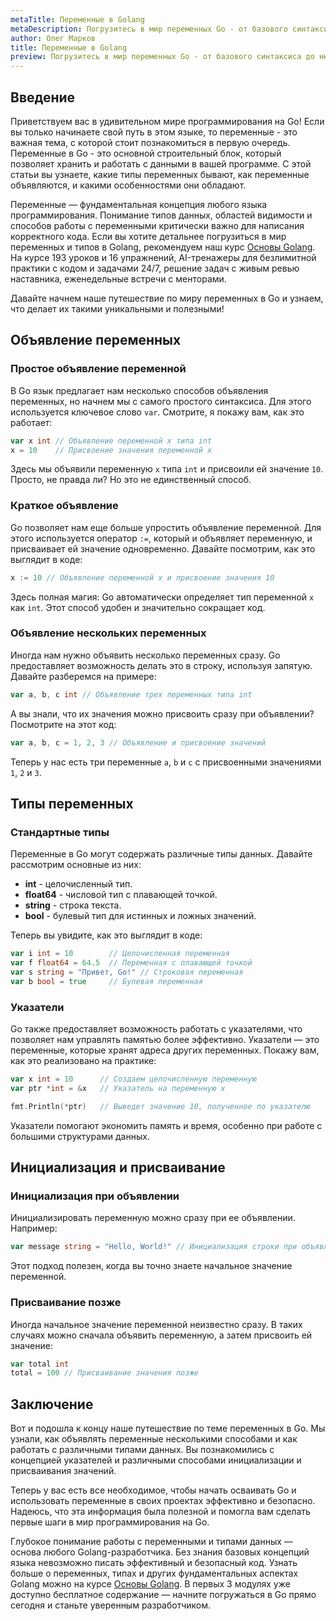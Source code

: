 ```yaml
---
metaTitle: Переменные в Golang
metaDescription: Погрузитесь в мир переменных Go - от базового синтаксиса до нюансов работы с различными типами данных - и узнайте как использовать их эффективно и безопасно
author: Олег Марков
title: Переменные в Golang
preview: Погрузитесь в мир переменных Go - от базового синтаксиса до нюансов работы с различными типами данных - и узнайте как использовать их эффективно и безопасно
---
```


## Введение

Приветствуем вас в удивительном мире программирования на Go! Если вы только начинаете свой путь в этом языке, то переменные - это важная тема, с которой стоит познакомиться в первую очередь. Переменные в Go - это основной строительный блок, который позволяет хранить и работать с данными в вашей программе. С этой статьи вы узнаете, какие типы переменных бывают, как переменные объявляются, и какими особенностями они обладают.

Переменные — фундаментальная концепция любого языка программирования. Понимание типов данных, областей видимости и способов работы с переменными критически важно для написания корректного кода.  Если вы хотите детальнее погрузиться в мир переменных и типов в Golang, рекомендуем наш курс [Основы Golang](https://purpleschool.ru/course/go-basics?utm_source=knowledgebase&utm_medium=text&utm_campaign=peremennye_v_golang). На курсе 193 уроков и 16 упражнений, AI-тренажеры для безлимитной практики с кодом и задачами 24/7, решение задач с живым ревью наставника, еженедельные встречи с менторами.

Давайте начнем наше путешествие по миру переменных в Go и узнаем, что делает их такими уникальными и полезными!

## Объявление переменных

### Простое объявление переменной

В Go язык предлагает нам несколько способов объявления переменных, но начнем мы с самого простого синтаксиса. Для этого используется ключевое слово `var`. Смотрите, я покажу вам, как это работает:

```go
var x int // Объявление переменной x типа int
x = 10    // Присвоение значения переменной x
```

Здесь мы объявили переменную `x` типа `int` и присвоили ей значение `10`. Просто, не правда ли? Но это не единственный способ.

### Краткое объявление

Go позволяет нам еще больше упростить объявление переменной. Для этого используется оператор `:=`, который и объявляет переменную, и присваивает ей значение одновременно. Давайте посмотрим, как это выглядит в коде:

```go
x := 10 // Объявление переменной x и присвоение значения 10
```

Здесь полная магия: Go автоматически определяет тип переменной `x` как `int`. Этот способ удобен и значительно сокращает код.

### Объявление нескольких переменных

Иногда нам нужно объявить несколько переменных сразу. Go предоставляет возможность делать это в строку, используя запятую. Давайте разберемся на примере:

```go
var a, b, c int // Объявление трех переменных типа int
```

А вы знали, что их значения можно присвоить сразу при объявлении? Посмотрите на этот код:

```go
var a, b, c = 1, 2, 3 // Объявление и присвоение значений
```

Теперь у нас есть три переменные `a`, `b` и `c` с присвоенными значениями `1`, `2` и `3`.

## Типы переменных

### Стандартные типы

Переменные в Go могут содержать различные типы данных. Давайте рассмотрим основные из них:

- **int** - целочисленный тип.
- **float64** - числовой тип с плавающей точкой.
- **string** - строка текста.
- **bool** - булевый тип для истинных и ложных значений.

Теперь вы увидите, как это выглядит в коде:

```go
var i int = 10        // Целочисленная переменная
var f float64 = 64.5  // Переменная с плавающей точкой
var s string = "Привет, Go!" // Строковая переменная
var b bool = true     // Булевая переменная
```

### Указатели

Go также предоставляет возможность работать с указателями, что позволяет нам управлять памятью более эффективно. Указатели — это переменные, которые хранят адреса других переменных. Покажу вам, как это реализовано на практике:

```go
var x int = 10      // Создаем целочисленную переменную
var ptr *int = &x   // Указатель на переменную x

fmt.Println(*ptr)   // Выведет значение 10, полученное по указателю
```

Указатели помогают экономить память и время, особенно при работе с большими структурами данных.

## Инициализация и присваивание

### Инициализация при объявлении

Инициализировать переменную можно сразу при ее объявлении. Например:

```go
var message string = "Hello, World!" // Инициализация строки при объявлении
```

Этот подход полезен, когда вы точно знаете начальное значение переменной.

### Присваивание позже

Иногда начальное значение переменной неизвестно сразу. В таких случаях можно сначала объявить переменную, а затем присвоить ей значение:

```go
var total int
total = 100 // Присваивание значения позже
```

## Заключение

Вот и подошла к концу наше путешествие по теме переменных в Go. Мы узнали, как объявлять переменные несколькими способами и как работать с различными типами данных. Вы познакомились с концепцией указателей и различными способами инициализации и присваивания значений.

Теперь у вас есть все необходимое, чтобы начать осваивать Go и использовать переменные в своих проектах эффективно и безопасно. Надеюсь, что эта информация была полезной и помогла вам сделать первые шаги в мир программирования на Go.

Глубокое понимание работы с переменными и типами данных — основа любого Golang-разработчика. Без знания базовых концепций языка невозможно писать эффективный и безопасный код. Узнать больше о переменных, типах и других фундаментальных аспектах Golang можно на курсе [Основы Golang](https://purpleschool.ru/course/go-basics?utm_source=knowledgebase&utm_medium=text&utm_campaign=peremennye_v_golang). В первых 3 модулях уже доступно бесплатное содержание — начните погружаться в Go прямо сегодня и станьте уверенным разработчиком.
